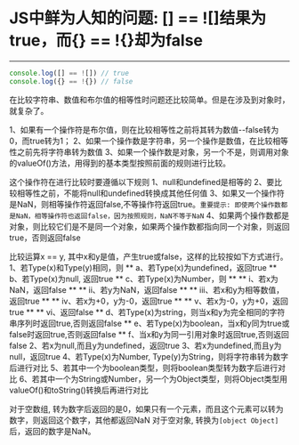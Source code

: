 <!--
 * @Author: your name
 * @Date: 2022-03-02 12:46:51
 * @LastEditTime: 2022-03-02 13:12:14
 * @LastEditors: your name
 * @Description: 打开koroFileHeader查看配置 进行设置: https://github.com/OBKoro1/koro1FileHeader/wiki/%E9%85%8D%E7%BD%AE
 * @FilePath: /blog/js,html5,css/js隐式转化的问题.md
-->
# JS中鲜为人知的问题: [] == ![]结果为true，而{} == !{}却为false
***
```js
console.log([] == ![]) // true
console.log({} == !{}) // false
```

在比较字符串、数值和布尔值的相等性时问题还比较简单。但是在涉及到对象时，就复杂了。

1、如果有一个操作符是布尔值，则在比较相等性之前将其转为数值--false转为0，而true转为1；
2、如果一个操作数是字符串，另一个操作是数值，在比较相等性之前先将字符串转为数值
3、如果一个操作数是对象，另一个不是，则调用对象的valueOf()方法，用得到的基本类型按照前面的规则进行比较。

这个操作符在进行比较时要遵循以下规则
1、null和undefined是相等的
2、要比较相等性之前，不能将null和undefined转换成其他任何值
3、如果又一个操作符是NaN，则相等操作符返回false,不等操作符返回true。`重要提示: 即使两个操作数都是NaN，相等操作符也返回false，因为按照规则，NaN不等于NaN`
4、如果两个操作数都是对象，则比较它们是不是同一个对象，如果两个操作数都指向同一个对象，则返回true，否则返回false

比较运算x == y, 其中x和y是值，产生true或false，这样的比较按如下方式进行。
1、若Type(x)和Type(y)相同，则
**  a、若Type(x)为undefined，返回true
**  b、若Type(x)为null, 返回true
**  c、若Type(x)为Number，则
**  **  i、若x为NaN，返回false
**  **  ii、若y为NaN，返回false
**  **  iii、若x和y为相等数值，返回true
**  **  iv、若x为+0，y为-0，返回true
**  **  v、若x为-0，y为+0，返回true
**  **  vi、返回false
**  d、若Type(x)为string，则当x和y为完全相同的字符串序列时返回true,否则返回false
**  e、若Type(x)为boolean，当x和y同为true或false时返回true,否则返回false
**  f、当x和y为同一引用对象时返回true,否则返回false
2、若x为null,而且y为undefined，返回true
3、若x为undefined,而且y为null，返回true
4、若Type(x)为Number, Type(y)为String，则将字符串转为数字后进行对比
5、若其中一个为boolean类型，则将boolean类型转为数字后进行对比
6、若其中一个为String或Number，另一个为Object类型，则将Object类型用valueOf()和toString()转换后再进行对比

对于空数组, 转为数字后返回的是0，如果只有一个元素，而且这个元素可以转为数字，则返回这个数字，其他都返回NaN
对于空对象, 转换为`[object Object]`后，返回的数字是NaN。